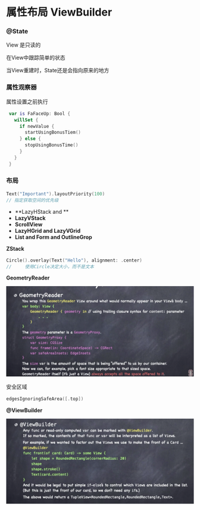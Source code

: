 # 属性布局 ViewBuilder

### @State

View 是只读的

在View中跟踪简单的状态

当View重建时，State还是会指向原来的地方

### 属性观察器

属性设置之前执行

```swift
 var is FaFaceUp: Bool {
   willSet {
     if newValue {
       startUsingBonusTiem() 
     } else {
       stopUsingBonusTime()
     }
   }
 }
```

### 布局

```swift
Text("Important").layoutPriority(100)
// 指定获取空间的优先级
```

- **LazyHStack and **
- **LazyVStack** 
- **ScrollView**
- **LazyHGrid and LazyVGrid**
- **List and Form and OutlineGrop**

**ZStack**

 ```swift
 Circle().overlay(Text("Hello"), alignment: .center)
 // 	使用Circle决定大小，而不是文本
 ```

**GeometryReader** 

![image-20221217151115735](lec5.assets/image-20221217151115735.png)

安全区域

```swift
edgesIgnoringSafeArea([.top])
```

**@ViewBuilder**

 ![image-20221217153330581](lec5.assets/image-20221217153330581.png)

 